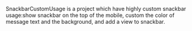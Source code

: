 SnackbarCustomUsage is a project which have highly custom snackbar usage:show snackbar on the top of the mobile, custom the color 
of message text and the background, and add a view to snackbar.
